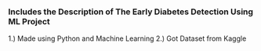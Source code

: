 ### Includes the Description of The Early Diabetes Detection Using ML Project ###
1.) Made using Python and Machine Learning
2.) Got Dataset from Kaggle
